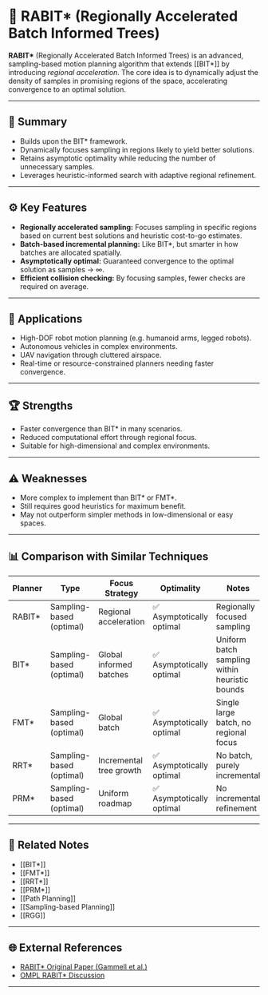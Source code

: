 # 🌲 RABIT* (Regionally Accelerated Batch Informed Trees)

**RABIT\*** (Regionally Accelerated Batch Informed Trees) is an advanced, sampling-based motion planning algorithm that extends [[BIT*]] by introducing *regional acceleration*. The core idea is to dynamically adjust the density of samples in promising regions of the space, accelerating convergence to an optimal solution.

---

## 🧠 Summary

- Builds upon the BIT* framework.
- Dynamically focuses sampling in regions likely to yield better solutions.
- Retains asymptotic optimality while reducing the number of unnecessary samples.
- Leverages heuristic-informed search with adaptive regional refinement.

---

## ⚙️ Key Features

- **Regionally accelerated sampling:** Focuses sampling in specific regions based on current best solutions and heuristic cost-to-go estimates.
- **Batch-based incremental planning:** Like BIT*, but smarter in how batches are allocated spatially.
- **Asymptotically optimal:** Guaranteed convergence to the optimal solution as samples → ∞.
- **Efficient collision checking:** By focusing samples, fewer checks are required on average.

---

## 🚀 Applications

- High-DOF robot motion planning (e.g. humanoid arms, legged robots).
- Autonomous vehicles in complex environments.
- UAV navigation through cluttered airspace.
- Real-time or resource-constrained planners needing faster convergence.

---

## 🏆 Strengths

- Faster convergence than BIT* in many scenarios.
- Reduced computational effort through regional focus.
- Suitable for high-dimensional and complex environments.

---

## ⚠️ Weaknesses

- More complex to implement than BIT* or FMT*.
- Still requires good heuristics for maximum benefit.
- May not outperform simpler methods in low-dimensional or easy spaces.

---

## 📊 Comparison with Similar Techniques

| Planner   | Type                        | Focus Strategy         | Optimality          | Notes                                      |
|-----------|-----------------------------|------------------------|--------------------|--------------------------------------------|
| RABIT*    | Sampling-based (optimal)     | Regional acceleration   | ✅ Asymptotically optimal | Regionally focused sampling |
| BIT*      | Sampling-based (optimal)     | Global informed batches | ✅ Asymptotically optimal | Uniform batch sampling within heuristic bounds |
| FMT*      | Sampling-based (optimal)     | Global batch            | ✅ Asymptotically optimal | Single large batch, no regional focus |
| RRT*      | Sampling-based (optimal)     | Incremental tree growth | ✅ Asymptotically optimal | No batch, purely incremental |
| PRM*      | Sampling-based (optimal)     | Uniform roadmap         | ✅ Asymptotically optimal | No incremental refinement |

---

## 🔗 Related Notes

- [[BIT*]]
- [[FMT*]]
- [[RRT*]]
- [[PRM*]]
- [[Path Planning]]
- [[Sampling-based Planning]]
- [[RGG]]

---

## 🌐 External References

- [RABIT* Original Paper (Gammell et al.)](https://arxiv.org/abs/2109.09263)
- [OMPL RABIT* Discussion](https://ompl.kavrakilab.org)

---
